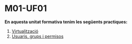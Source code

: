 # M01-UF01
**En aquesta unitat formativa tenim les següents practiques:**
1. <a href="https://github.com/Ruben-BT/Portfoli/blob/main/Portfoli/Moduls/MP02-Bases_de_dades/UF01/Pràctica_1/Pràctica1.dia">Virtualització</a>
2. <a href="https://htmlpreview.github.io/?https://github.com/Ruben-BT/Portfoli/blob/main/Portfoli/Moduls/MP01-Sistemes_Informàtics/UF01/Pràctica_usuaris%2Cgrups_i_permisos/Prcticausuarisgrupsipermisos.html">Usuaris, grups i permisos</a>
